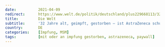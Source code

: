 ```yaml
---
date:          2021-04-09
redirect:      https://www.welt.de/politik/deutschland/plus229668113/32-Jahre-alt-geimpft-gestorben-war-AstraZeneca-schuld.html
title:         Die Welt
subtitle:      '32 Jahre alt, geimpft, gestorben – ist AstraZeneca schuld?'
country:       DE
categories:    [Impfung, MSM]
tags:          [mit oder an impfung gestorben, astrazeneca, paywall]
---
```

